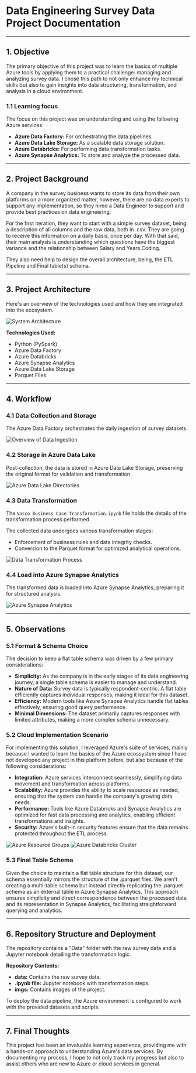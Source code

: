 # Data Engineering Survey Data Project Documentation

---

## 1. Objective

The primary objective of this project was to learn the basics of multiple Azure tools by applying them to a practical challenge: managing and analyzing survey data. I chose this path to not only enhance my technical skills but also to gain insights into data structuring, transformation, and analysis in a cloud environment.

### 1.1 Learning focus

The focus on this project was on understanding and using the following Azure services:
- **Azure Data Factory:** For orchestrating the data pipelines.
- **Azure Data Lake Storage:** As a scalable data storage solution.
- **Azure Databricks:** For performing data transformation tasks.
- **Azure Synapse Analytics:** To store and analyze the processed data.

---
## 2. Project Background

A company in the survey business wants to store its data from their own platforms on a more organized
matter, however, there are no data experts to support any implementation, so they hired a Data Engineer 
to support and provide best practices on data engineering.

For the first iteration, they want to start with a simple survey dataset, being: a description of all columns and the raw data, 
both in .csv. They are going to receive this information on a daily basis, once per day. With that said, their main
analysis is understanding which questions have the biggest variance and the relationship between Salary
and Years Coding.

They also need help to design the overall architecture, being, the ETL Pipeline and Final table(s)
schema.

---

## 3. Project Architecture

Here's an overview of the technologies used and how they are integrated into the ecosystem.

![System Architecture](./imgs/image4.png)

**Technologies Used:**

- Python (PySpark)
- Azure Data Factory
- Azure Databricks
- Azure Synapse Analytics
- Azure Data Lake Storage
- Parquet Files

---

## 4. Workflow

### 4.1 Data Collection and Storage

The Azure Data Factory orchestrates the daily ingestion of survey datasets.

![Overview of Data Ingestion](./imgs/image3.png)

### 4.2 Storage in Azure Data Lake

Post-collection, the data is stored in Azure Data Lake Storage, preserving the original format for validation and transformation.

![Azure Data Lake Directories](./imgs/image7.png)

### 4.3 Data Transformation

The ```Vasco Business Case Transformation.ipynb``` file holds the details of the transformation process performed

The collected data undergoes various transformation stages:

- Enforcement of business rules and data integrity checks.
- Conversion to the Parquet format for optimized analytical operations.

![Data Transformation Process](./imgs/image5.png)

### 4.4 Load into Azure Synapse Analytics

The transformed data is loaded into Azure Synapse Analytics, preparing it for structured analysis.

![Azure Synapse Analytics](./imgs/image2.png)

---
## 5. Observations

### 5.1 Format & Schema Choice

The decision to keep a flat table schema was driven by a few primary considerations:
- **Simplicity:** As the company is in the early stages of its data engineering journey, a single table schema is easier to manage and understand.
- **Nature of Data:** Survey data is typically respondent-centric. A flat table efficiently captures individual responses, making it ideal for this dataset.
- **Efficiency:** Modern tools like Azure Synapse Analytics handle flat tables effectively, ensuring good query performance.
- **Minimal Dimensions:** The dataset primarily captures responses with limited attributes, making a more complex schema unnecessary.

### 5.2 Cloud Implementation Scenario

For implementing this solution, I leveraged Azure's suite of services, mainly because I wanted to learn the basics of the Azure ecossystem since I have not 
developed any project in this platform before, but also because of the following considerations:
- **Integration:** Azure services interconnect seamlessly, simplifying data movement and transformation across platforms.
- **Scalability:** Azure provides the ability to scale resources as needed, ensuring that the system can handle the company's growing data needs.
- **Performance:** Tools like Azure Databricks and Synapse Analytics are optimized for fast data processing and analytics, enabling efficient transformations and insights.
- **Security:** Azure's built-in security features ensure that the data remains protected throughout the ETL process.

![Azure Resource Groups](./imgs/image1.png)
![Azure Databricks Cluster](./imgs/image6.png)

### 5.3 Final Table Schema

Given the choice to maintain a flat table structure for this dataset, our schema essentially mirrors the structure of the .parquet files. 
We aren't creating a multi-table schema but instead directly replicating the .parquet schema as an external table in Azure Synapse Analytics. 
This approach ensures simplicity and direct correspondence between the processed data and its representation in Synapse Analytics, facilitating straightforward querying and analytics.

---

## 6. Repository Structure and Deployment

The repository contains a "Data" folder with the raw survey data and a Jupyter notebook detailing the transformation logic.

**Repository Contents:**

- **data:** Contains the raw survey data.
- **.ipynb file:** Jupyter notebook with transformation steps.
- **imgs:** Contains images of the project.

To deploy the data pipeline, the Azure environment is configured to work with the provided datasets and scripts.

---

## 7. Final Thoughts

This project has been an invaluable learning experience, providing me with a hands-on approach to understanding Azure's data services. By documenting my process, I hope to not only track my progress but also to assist others who are new to Azure or cloud services in general.
